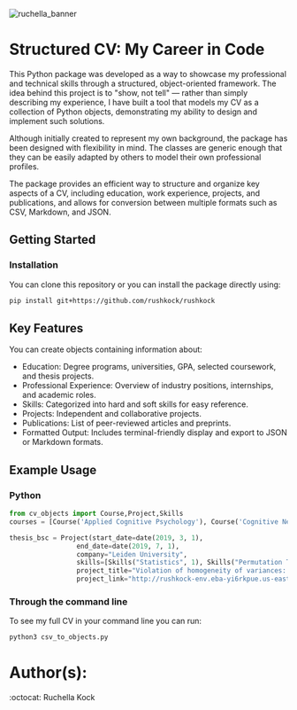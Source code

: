 ![ruchella_banner](https://github.com/user-attachments/assets/fadf09d7-ecf5-47cc-9acf-fbf489608e38)
# Structured CV: My Career in Code

This Python package was developed as a way to showcase my professional and technical skills through a structured, object-oriented framework. 
The idea behind this project is to "show, not tell" — rather than simply describing my experience, I have built a tool that models my CV as a collection of Python objects, demonstrating my ability to design and implement such solutions.

Although initially created to represent my own background, the package has been designed with flexibility in mind. 
The classes are generic enough that they can be easily adapted by others to model their own professional profiles. 

The package provides an efficient way to structure and organize key aspects of a CV, including education, work experience, projects, and publications, and allows for conversion between multiple formats such as CSV, Markdown, and JSON.

## Getting Started
### Installation
You can clone this repository or  you can install the package directly using:

```bash
pip install git+https://github.com/rushkock/rushkock
``` 

## Key Features
You can create objects containing information about:
- Education: Degree programs, universities, GPA, selected coursework, and thesis projects.
- Professional Experience: Overview of industry positions, internships, and academic roles.
- Skills: Categorized into hard and soft skills for easy reference.
- Projects: Independent and collaborative projects.
- Publications: List of peer-reviewed articles and preprints.
- Formatted Output: Includes terminal-friendly display and export to JSON or Markdown formats.

## Example Usage
### Python 
```python
from cv_objects import Course,Project,Skills
courses = [Course('Applied Cognitive Psychology'), Course('Cognitive Neuroscience'), Course('Clinical Neuropsychology'), Course('Artificial Intelligence'),Course('Minor in Programming')]

thesis_bsc = Project(start_date=date(2019, 3, 1),
                 end_date=date(2019, 7, 1),
                 company="Leiden University",
                 skills=[Skills("Statistics", 1), Skills("Permutation Testing",1), Skills('Simulations',1)],
                 project_title="Violation of homogeneity of variances: A comparison between Welch’s t-test and the permutation test",
                 project_link="http://rushkock-env.eba-yi6rkpue.us-east-1.elasticbeanstalk.com/thesis")
```
### Through the command line
To see my full CV in your command line you can run: 
```bash 
python3 csv_to_objects.py
```

# Author(s):
:octocat: Ruchella Kock